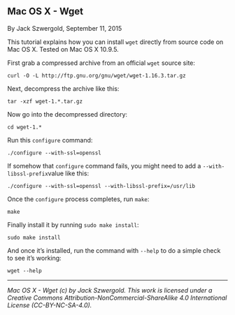 ## Mac OS X - Wget

By Jack Szwergold, September 11, 2015

This tutorial explains how you can install `wget` directly from source code on Mac OS X. Tested on Mac OS X 10.9.5.

First grab a compressed archive from an official `wget` source site:

	curl -O -L http://ftp.gnu.org/gnu/wget/wget-1.16.3.tar.gz

Next, decompress the archive like this:

	tar -xzf wget-1.*.tar.gz

Now go into the decompressed directory:

	cd wget-1.*
	
Run this `configure` command:

	./configure --with-ssl=openssl

If somehow that `configure` command fails, you might need to add a `--with-libssl-prefix`value like this:

	./configure --with-ssl=openssl --with-libssl-prefix=/usr/lib

Once the `configure` process completes, run `make`:

	make

Finally install it by running `sudo make install`:

	sudo make install

And once it’s installed, run the command with `--help` to do a simple check to see it’s working:

	wget --help

***

*Mac OS X - Wget (c) by Jack Szwergold. This work is licensed under a Creative Commons Attribution-NonCommercial-ShareAlike 4.0 International License (CC-BY-NC-SA-4.0).*